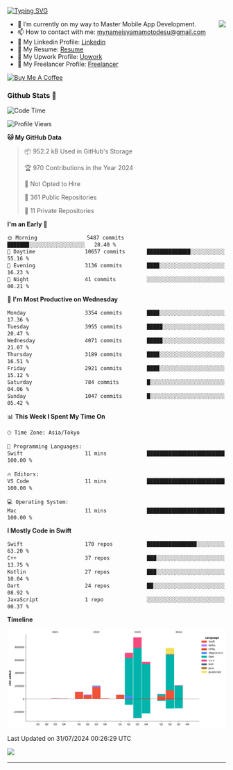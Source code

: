 
[![Typing SVG](https://readme-typing-svg.demolab.com/?lines=Thank+You+For+Visiting!!;You+Are+Welcome✨;I+am+Kyo+Yamamoto;Mobile+Developer)](https://git.io/typing-svg)
<p>
<img align="right" src="https://media.giphy.com/media/26ufdb3cYKwbRtYVW/giphy.gif" style="max-width:100%;" height="150px">

- 🌱 I’m currently on my way to Master Mobile App Development.
- 📫 How to contact with me: mynameisyamamotodesu@gmail.com
- 🔗 My Linkedin Profile: [Linkedin](https://www.linkedin.com/in/kyo-yamamoto-a2ab50239)
- 🔗 My Resume: [Resume](https://www.kickresume.com/cv/rNok4e/)
- 🔗 My Upwork Profile: [Upwork](https://www.upwork.com/freelancers/~01aa9115102bb4af25)
- 🔗 My Freelancer Profile: [Freelancer](https://www.freelancer.com/u/yamamotodesu)

<a href="https://www.buymeacoffee.com/kyoyamamoto" target="_blank"><img src="https://cdn.buymeacoffee.com/buttons/default-orange.png" alt="Buy Me A Coffee" height="41" width="174"></a>

### Github Stats 🥇 
<!--START_SECTION:waka-->
![Code Time](http://img.shields.io/badge/Code%20Time-738%20hrs%2048%20mins-blue)

![Profile Views](http://img.shields.io/badge/Profile%20Views-5-blue)

**🐱 My GitHub Data** 

> 📦 952.2 kB Used in GitHub's Storage 
 > 
> 🏆 970 Contributions in the Year 2024
 > 
> 🚫 Not Opted to Hire
 > 
> 📜 361 Public Repositories 
 > 
> 🔑 11 Private Repositories 
 > 
**I'm an Early 🐤** 

```text
🌞 Morning                5487 commits        ███████░░░░░░░░░░░░░░░░░░   28.40 % 
🌆 Daytime                10657 commits       ██████████████░░░░░░░░░░░   55.16 % 
🌃 Evening                3136 commits        ████░░░░░░░░░░░░░░░░░░░░░   16.23 % 
🌙 Night                  41 commits          ░░░░░░░░░░░░░░░░░░░░░░░░░   00.21 % 
```
📅 **I'm Most Productive on Wednesday** 

```text
Monday                   3354 commits        ████░░░░░░░░░░░░░░░░░░░░░   17.36 % 
Tuesday                  3955 commits        █████░░░░░░░░░░░░░░░░░░░░   20.47 % 
Wednesday                4071 commits        █████░░░░░░░░░░░░░░░░░░░░   21.07 % 
Thursday                 3189 commits        ████░░░░░░░░░░░░░░░░░░░░░   16.51 % 
Friday                   2921 commits        ████░░░░░░░░░░░░░░░░░░░░░   15.12 % 
Saturday                 784 commits         █░░░░░░░░░░░░░░░░░░░░░░░░   04.06 % 
Sunday                   1047 commits        █░░░░░░░░░░░░░░░░░░░░░░░░   05.42 % 
```


📊 **This Week I Spent My Time On** 

```text
🕑︎ Time Zone: Asia/Tokyo

💬 Programming Languages: 
Swift                    11 mins             █████████████████████████   100.00 % 

🔥 Editors: 
VS Code                  11 mins             █████████████████████████   100.00 % 

💻 Operating System: 
Mac                      11 mins             █████████████████████████   100.00 % 
```

**I Mostly Code in Swift** 

```text
Swift                    170 repos           ████████████████░░░░░░░░░   63.20 % 
C++                      37 repos            ███░░░░░░░░░░░░░░░░░░░░░░   13.75 % 
Kotlin                   27 repos            ███░░░░░░░░░░░░░░░░░░░░░░   10.04 % 
Dart                     24 repos            ██░░░░░░░░░░░░░░░░░░░░░░░   08.92 % 
JavaScript               1 repo              ░░░░░░░░░░░░░░░░░░░░░░░░░   00.37 % 
```



**Timeline**

![Lines of Code chart](https://raw.githubusercontent.com/YamamotoDesu/YamamotoDesu/main/assets/bar_graph.png)


 Last Updated on 31/07/2024 00:26:29 UTC
<!--END_SECTION:waka-->

![](https://github-profile-summary-cards.vercel.app/api/cards/profile-details?username=YamamotoDesu&theme=vue)

----
